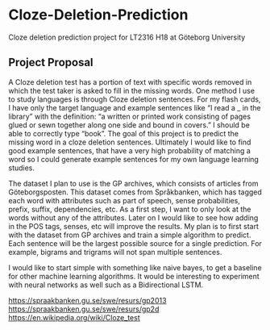# Cloze-Deletion-Prediction

Cloze deletion prediction project for LT2316 H18 at Göteborg University

## Project Proposal

A Cloze deletion test has a portion of text with specific words removed in which the test taker is asked to fill in the missing words. One method I use to study languages is through Cloze deletion sentences. For my flash cards, I have only the target language and example sentences like “I read a _ in the library” with the definition: “a written or printed work consisting of pages glued or sewn together along one side and bound in covers.” I should be able to correctly type “book”.
The goal of this project is to predict the missing word in a cloze deletion sentences. Ultimately I would like to find good example sentences, that have a very high probability of matching a word so I could generate example sentences for my own language learning studies.

The dataset I plan to use is the GP archives, which consists of articles from Göteborgsposten. This dataset comes from Språkbanken, which has tagged each word with attributes such as part of speech, sense probabilities, prefix, suffix, dependencies, etc. As a first step, I want to only look at the words without any of the attributes. Later on I would like to see how adding in the POS tags, senses, etc will improve the results.
My plan is to first start with the dataset from GP archives and train a simple algorithm to predict. Each sentence will be the largest possible source for a single prediction. For example, bigrams and trigrams will not span multiple sentences.

I would like to start simple with something like naive bayes, to get a baseline for other machine learning algorithms. It would be interesting to experiment with neural networks as well such as a Bidirectional LSTM.

https://spraakbanken.gu.se/swe/resurs/gp2013
https://spraakbanken.gu.se/swe/resurs/gp2d
https://en.wikipedia.org/wiki/Cloze_test
